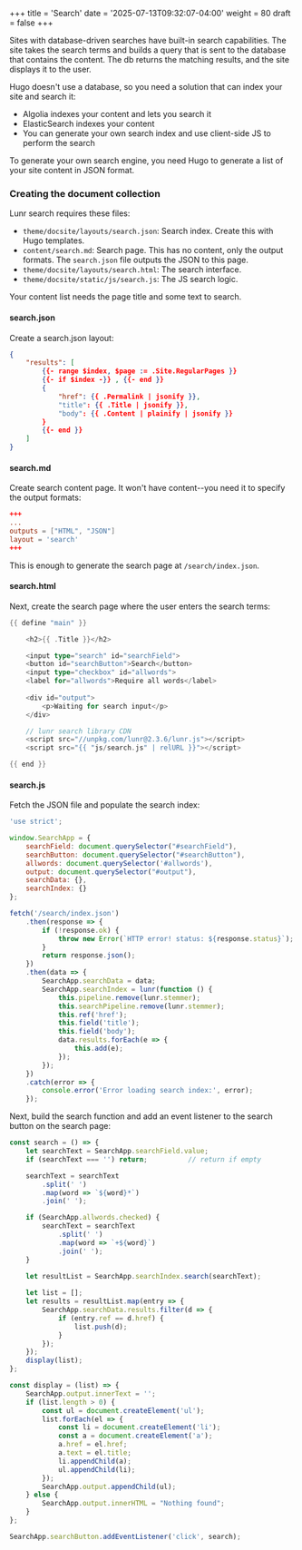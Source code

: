+++
title = 'Search'
date = '2025-07-13T09:32:07-04:00'
weight = 80
draft = false
+++


Sites with database-driven searches have built-in search capabilities. The site takes the search terms and builds a query that is sent to the database that contains the content. The db returns the matching results, and the site displays it to the user.

Hugo doesn't use a database, so you need a solution that can index your site and search it:
- Algolia indexes your content and lets you search it
- ElasticSearch indexes your content
- You can generate your own search index and use client-side JS to perform the search

To generate your own search engine, you need Hugo to generate a list of your site content in JSON format.

### Creating the document collection

Lunr search requires these files:
- `theme/docsite/layouts/search.json`: Search index. Create this with Hugo templates.
- `content/search.md`: Search page. This has no content, only the output formats. The `search.json` file outputs the JSON to this page.
- `theme/docsite/layouts/search.html`: The search interface.
- `theme/docsite/static/js/search.js`: The JS search logic.



Your content list needs the page title and some text to search.


#### search.json

Create a search.json layout:

```json
{
    "results": [
        {{- range $index, $page := .Site.RegularPages }}
        {{- if $index -}} , {{- end }}
        {
            "href": {{ .Permalink | jsonify }},
            "title": {{ .Title | jsonify }},
            "body": {{ .Content | plainify | jsonify }}
        }
        {{- end }}
    ]
}
```

#### search.md

Create search content page. It won't have content--you need it to specify the output formats:

```toml
+++
...
outputs = ["HTML", "JSON"]
layout = 'search'
+++
```
This is enough to generate the search page at `/search/index.json`.

#### search.html

Next, create the search page where the user enters the search terms:

```go
{{ define "main" }}

    <h2>{{ .Title }}</h2>

    <input type="search" id="searchField">
    <button id="searchButton">Search</button>
    <input type="checkbox" id="allwords">
    <label for="allwords">Require all words</label>
    
    <div id="output">
        <p>Waiting for search input</p>
    </div>

    // lunr search library CDN
    <script src="//unpkg.com/lunr@2.3.6/lunr.js"></script>
    <script src="{{ "js/search.js" | relURL }}"></script>

{{ end }}
```

#### search.js

Fetch the JSON file and populate the search index:

```js
'use strict';

window.SearchApp = {
    searchField: document.querySelector("#searchField"),
    searchButton: document.querySelector("#searchButton"),
    allwords: document.querySelector('#allwords'),
    output: document.querySelector("#output"),
    searchData: {},
    searchIndex: {}
};

fetch('/search/index.json')
    .then(response => {
        if (!response.ok) {
            throw new Error(`HTTP error! status: ${response.status}`);
        }
        return response.json();
    })
    .then(data => {
        SearchApp.searchData = data;
        SearchApp.searchIndex = lunr(function () {
            this.pipeline.remove(lunr.stemmer);
            this.searchPipeline.remove(lunr.stemmer);
            this.ref('href');
            this.field('title');
            this.field('body');
            data.results.forEach(e => {
                this.add(e);
            });
        });
    })
    .catch(error => {
        console.error('Error loading search index:', error);
    });
```

Next, build the search function and add an event listener to the search button on the search page:

```js
const search = () => {
    let searchText = SearchApp.searchField.value;
    if (searchText === '') return;          // return if empty

    searchText = searchText
        .split(' ')
        .map(word => `${word}*`)
        .join(' ');

    if (SearchApp.allwords.checked) {
        searchText = searchText
            .split(' ')
            .map(word => `+${word}`)
            .join(' ');
    }
    
    let resultList = SearchApp.searchIndex.search(searchText);

    let list = [];
    let results = resultList.map(entry => {
        SearchApp.searchData.results.filter(d => {
            if (entry.ref == d.href) {
                list.push(d);
            }
        });
    });
    display(list);
};

const display = (list) => {
    SearchApp.output.innerText = '';
    if (list.length > 0) {
        const ul = document.createElement('ul');
        list.forEach(el => {
            const li = document.createElement('li');
            const a = document.createElement('a');
            a.href = el.href;
            a.text = el.title;
            li.appendChild(a);
            ul.appendChild(li);
        });
        SearchApp.output.appendChild(ul);
    } else {
        SearchApp.output.innerHTML = "Nothing found";
    }
};

SearchApp.searchButton.addEventListener('click', search);
```
